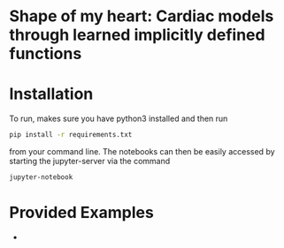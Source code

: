 # Shape of my heart: Cardiac models through learned implicitly defined functions

# Installation

To run, makes sure you have python3 installed and then run 
```bash
pip install -r requirements.txt
```
from your command line.
The notebooks can then be easily accessed by starting the jupyter-server via the command
```bash
jupyter-notebook
```

# Provided Examples

- 
